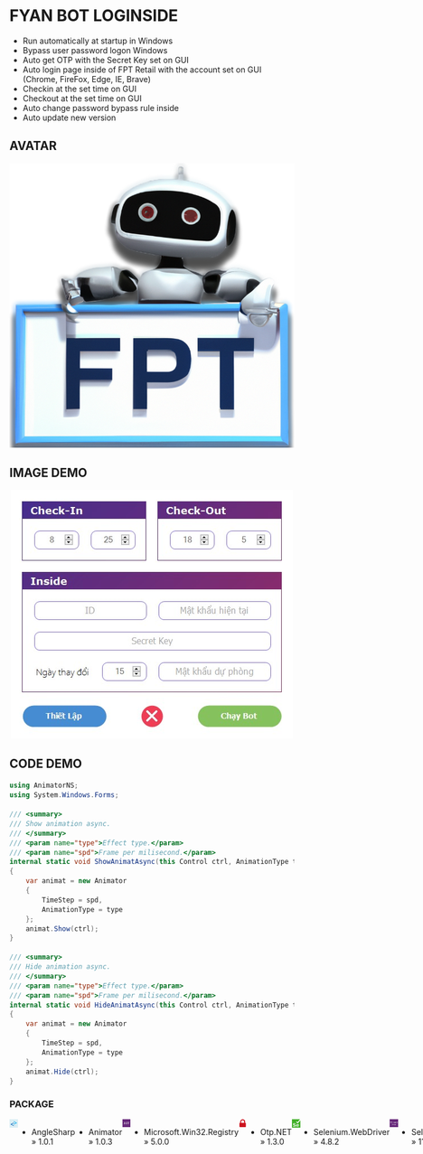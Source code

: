 # FYAN BOT LOGINSIDE
- Run automatically at startup in Windows
- Bypass user password logon Windows
- Auto get OTP with the Secret Key set on GUI
- Auto login page inside of FPT Retail with the account set on GUI (Chrome, FireFox, Edge, IE, Brave)
- Checkin at the set time on GUI
- Checkout at the set time on GUI
- Auto change password bypass rule inside
- Auto update new version

## AVATAR
<p align='center'>
<img src='pic/13.PNG'></img>
</p>

## IMAGE DEMO
<p align='center'>
<img src='pic/0.jpg'></img>
</p>

## CODE DEMO
```c#
using AnimatorNS;
using System.Windows.Forms;

/// <summary>
/// Show animation async.
/// </summary>
/// <param name="type">Effect type.</param>
/// <param name="spd">Frame per milisecond.</param>
internal static void ShowAnimatAsync(this Control ctrl, AnimationType type, float spd)
{
	var animat = new Animator
	{
		TimeStep = spd,
		AnimationType = type
	};
	animat.Show(ctrl);
}

/// <summary>
/// Hide animation async.
/// </summary>
/// <param name="type">Effect type.</param>
/// <param name="spd">Frame per milisecond.</param>
internal static void HideAnimatAsync(this Control ctrl, AnimationType type, float spd)
{
	var animat = new Animator
	{
		TimeStep = spd,
		AnimationType = type
	};
	animat.Hide(ctrl);
}
```

### PACKAGE
</div>
<img src='pic/9.png' align='left' width='3%' height='3%'></img>
<div style='display:flex;'>

- AngleSharp » 1.0.1

<img src='pic/4.png' align='left' width='3%' height='3%'></img>
<div style='display:flex;'>

- Animator » 1.0.3

</div>
<img src='pic/8.png' align='left' width='3%' height='3%'></img>
<div style='display:flex;'>

- Microsoft.Win32.Registry » 5.0.0

</div>
<img src='pic/5.png' align='left' width='3%' height='3%'></img>
<div style='display:flex;'>

- Otp.NET » 1.3.0

</div>
<img src='pic/6.png' align='left' width='3%' height='3%'></img>
<div style='display:flex;'>

- Selenium.WebDriver » 4.8.2

</div>
<img src='pic/7.png' align='left' width='3%' height='3%'></img>
<div style='display:flex;'>

- Selenium.WebDriver.ChromeDriver » 111.0.5563.6400

</div>
<img src='pic/2.png' align='left' width='3%' height='3%'></img>
<div style='display:flex;'>

- Selenium.WebDriver.GeckoDriver » 0.32.2

</div>
<img src='pic/3.png' align='left' width='3%' height='3%'></img>
<div style='display:flex;'>

- Selenium.WebDriver.IEDriver » 4.8.1

</div>
<img src='pic/12.png' align='left' width='3%' height='3%'></img>
<div style='display:flex;'>

- Serilog » 2.12.0

</div>
<img src='pic/11.png' align='left' width='3%' height='3%'></img>
<div style='display:flex;'>

- Serilog.Sinks.File » 5.0.0

</div>
<img src='pic/10.png' align='left' width='3%' height='3%'></img>
<div style='display:flex;'>

- SharpZipLib » 1.4.2

</div>
<img src='pic/8.png' align='left' width='3%' height='3%'></img>
<div style='display:flex;'>

- System.Buffers » 4.5.1

</div>
<img src='pic/8.png' align='left' width='3%' height='3%'></img>
<div style='display:flex;'>

- System.Memory » 4.5.5

</div>
<img src='pic/8.png' align='left' width='3%' height='3%'></img>
<div style='display:flex;'>

- System.Numerics.Vectors » 4.5.0

</div>
<img src='pic/8.png' align='left' width='3%' height='3%'></img>
<div style='display:flex;'>

- System.Runtime.CompilerServices.Unsafe » 6.0.0

</div>
<img src='pic/8.png' align='left' width='3%' height='3%'></img>
<div style='display:flex;'>

- System.Security.AccessControl » 6.0.0

</div>
<img src='pic/8.png' align='left' width='3%' height='3%'></img>
<div style='display:flex;'>

- System.Security.Principal.Windows » 5.0.0

</div>
<img src='pic/8.png' align='left' width='3%' height='3%'></img>
<div style='display:flex;'>

- System.Text.Encoding.CodePages » 7.0.0

</div>
<img src='pic/8.png' align='left' width='3%' height='3%'></img>
<div style='display:flex;'>

- System.Threading.Tasks.Extensions » 4.5.4

</div>
<img src='pic/8.png' align='left' width='3%' height='3%'></img>
<div style='display:flex;'>

- System.ValueTuple » 4.5.0

</div>
<img src='pic/1.png' align='left' width='3%' height='3%'></img>
<div style='display:flex;'>

- Tynab.YANF » 1.0.1

</div>
<img src='pic/4.png' align='left' width='3%' height='3%'></img>
<div style='display:flex;'>

- WebDriverManager » 2.16.2

</div>
